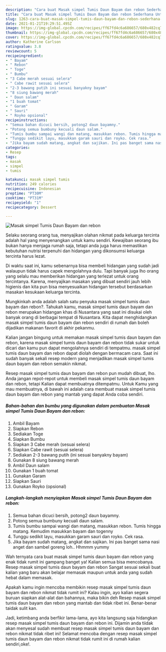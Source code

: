 ```yaml
---
description: "Cara buat Masak simpel Tumis Daun Bayam dan rebon Sederhana Untuk Jualan"
title: "Cara buat Masak simpel Tumis Daun Bayam dan rebon Sederhana Untuk Jualan"
slug: 1263-cara-buat-masak-simpel-tumis-daun-bayam-dan-rebon-sederhana-untuk-jualan
date: 2021-01-21T19:29:51.495Z
image: https://img-global.cpcdn.com/recipes/ff67fd4c6a686657/680x482cq70/masak-simpel-tumis-daun-bayam-dan-rebon-foto-resep-utama.jpg
thumbnail: https://img-global.cpcdn.com/recipes/ff67fd4c6a686657/680x482cq70/masak-simpel-tumis-daun-bayam-dan-rebon-foto-resep-utama.jpg
cover: https://img-global.cpcdn.com/recipes/ff67fd4c6a686657/680x482cq70/masak-simpel-tumis-daun-bayam-dan-rebon-foto-resep-utama.jpg
author: Katherine Carlson
ratingvalue: 3.8
reviewcount: 5
recipeingredient:
- " Bayam"
- " Rebon"
- " Toge"
- " Bumbu"
- "3 Cabe merah sesuai selera"
- " Cabe rawit sesuai selera"
- "2-3 bawang putih ini sesuai banyakny bayam"
- "8 siung bawang merah"
- " Daun salam"
- "1 buah tomat"
- " Garam"
- " Sauri"
- " Royko opsional"
recipeinstructions:
- "Semua bahan dicuci bersih, potong2 daun bayamny."
- "Potong semua bumbuny kecuali daun salam."
- "Tumis bumbu sampai wangi dan matang, masukkan rebon. Tumis hingga matang. Kemudim masukkan bayam dan togenny"
- "Tunggu sedikit layu, masukkan garam sauri dan royko. Cek rasa."
- "Jika bayam sudah matang, angkat dan sajikan. Ini pas banget sama nasi anget dan sambel goreng loh.. Hhmmm yummy"
categories:
- Resep
tags:
- masak
- simpel
- tumis

katakunci: masak simpel tumis 
nutrition: 249 calories
recipecuisine: Indonesian
preptime: "PT30M"
cooktime: "PT31M"
recipeyield: "1"
recipecategory: Dessert

---
```



![Masak simpel Tumis Daun Bayam dan rebon](https://img-global.cpcdn.com/recipes/ff67fd4c6a686657/680x482cq70/masak-simpel-tumis-daun-bayam-dan-rebon-foto-resep-utama.jpg)

Selaku seorang orang tua, menyajikan olahan nikmat pada keluarga tercinta adalah hal yang menyenangkan untuk kamu sendiri. Kewajiban seorang ibu bukan hanya menjaga rumah saja, tetapi anda juga harus memastikan kebutuhan nutrisi terpenuhi dan hidangan yang dikonsumsi keluarga tercinta harus lezat.

Di waktu  saat ini, kamu sebenarnya bisa membeli hidangan yang sudah jadi walaupun tidak harus capek mengolahnya dulu. Tapi banyak juga lho orang yang selalu mau memberikan hidangan yang terlezat untuk orang tercintanya. Karena, menyajikan masakan yang dibuat sendiri jauh lebih higienis dan kita pun bisa menyesuaikan hidangan tersebut berdasarkan masakan kesukaan keluarga tercinta. 



Mungkinkah anda adalah salah satu penyuka masak simpel tumis daun bayam dan rebon?. Tahukah kamu, masak simpel tumis daun bayam dan rebon merupakan hidangan khas di Nusantara yang saat ini disukai oleh banyak orang di berbagai tempat di Nusantara. Kita dapat menghidangkan masak simpel tumis daun bayam dan rebon sendiri di rumah dan boleh dijadikan makanan favorit di akhir pekanmu.

Kalian jangan bingung untuk memakan masak simpel tumis daun bayam dan rebon, karena masak simpel tumis daun bayam dan rebon tidak sukar untuk dicari dan kamu pun dapat mengolahnya sendiri di tempatmu. masak simpel tumis daun bayam dan rebon dapat diolah dengan bermacam cara. Saat ini sudah banyak sekali resep modern yang menjadikan masak simpel tumis daun bayam dan rebon semakin nikmat.

Resep masak simpel tumis daun bayam dan rebon pun mudah dibuat, lho. Anda jangan repot-repot untuk membeli masak simpel tumis daun bayam dan rebon, tetapi Kalian dapat membuatnya ditempatmu. Untuk Kamu yang mau membuatnya, di bawah ini adalah cara membuat masak simpel tumis daun bayam dan rebon yang mantab yang dapat Anda coba sendiri.

<!--inarticleads1-->

##### Bahan-bahan dan bumbu yang digunakan dalam pembuatan Masak simpel Tumis Daun Bayam dan rebon:

1. Ambil  Bayam
1. Siapkan  Rebon
1. Sediakan  Toge
1. Siapkan  Bumbu
1. Siapkan 3 Cabe merah (sesuai selera)
1. Siapkan  Cabe rawit (sesuai selera)
1. Sediakan 2-3 bawang putih (ini sesuai banyakny bayam)
1. Gunakan 8 siung bawang merah
1. Ambil  Daun salam
1. Gunakan 1 buah tomat
1. Gunakan  Garam
1. Siapkan  Sauri
1. Gunakan  Royko (opsional)




<!--inarticleads2-->

##### Langkah-langkah menyiapkan Masak simpel Tumis Daun Bayam dan rebon:

1. Semua bahan dicuci bersih, potong2 daun bayamny.
1. Potong semua bumbuny kecuali daun salam.
1. Tumis bumbu sampai wangi dan matang, masukkan rebon. Tumis hingga matang. Kemudim masukkan bayam dan togenny
1. Tunggu sedikit layu, masukkan garam sauri dan royko. Cek rasa.
1. Jika bayam sudah matang, angkat dan sajikan. Ini pas banget sama nasi anget dan sambel goreng loh.. Hhmmm yummy




Wah ternyata cara buat masak simpel tumis daun bayam dan rebon yang enak tidak rumit ini gampang banget ya! Kalian semua bisa mencobanya. Resep masak simpel tumis daun bayam dan rebon Sangat sesuai sekali buat kalian yang baru akan belajar memasak maupun untuk anda yang sudah hebat dalam memasak.

Apakah kamu ingin mencoba membikin resep masak simpel tumis daun bayam dan rebon nikmat tidak rumit ini? Kalau ingin, ayo kalian segera buruan siapkan alat-alat dan bahannya, maka bikin deh Resep masak simpel tumis daun bayam dan rebon yang mantab dan tidak ribet ini. Benar-benar taidak sulit kan. 

Jadi, ketimbang anda berfikir lama-lama, ayo kita langsung saja hidangkan resep masak simpel tumis daun bayam dan rebon ini. Dijamin anda tiidak akan menyesal sudah membuat resep masak simpel tumis daun bayam dan rebon nikmat tidak ribet ini! Selamat mencoba dengan resep masak simpel tumis daun bayam dan rebon nikmat tidak rumit ini di rumah kalian sendiri,oke!.

